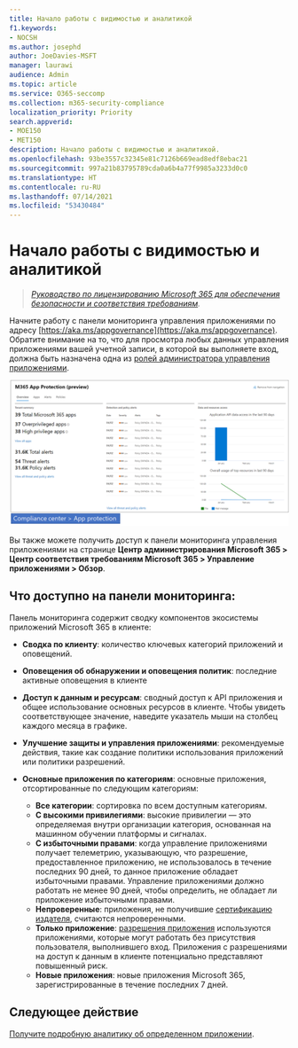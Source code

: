 ```yaml
---
title: Начало работы с видимостью и аналитикой
f1.keywords:
- NOCSH
ms.author: josephd
author: JoeDavies-MSFT
manager: laurawi
audience: Admin
ms.topic: article
ms.service: O365-seccomp
ms.collection: m365-security-compliance
localization_priority: Priority
search.appverid:
- MOE150
- MET150
description: Начало работы с видимостью и аналитикой.
ms.openlocfilehash: 93be3557c32345e81c7126b669ead8edf8ebac21
ms.sourcegitcommit: 997a21b83795789cda0a6b4a77f9985a3233d0c0
ms.translationtype: HT
ms.contentlocale: ru-RU
ms.lasthandoff: 07/14/2021
ms.locfileid: "53430484"
---
```

# <a name="get-started-with-visibility-and-insights"></a>Начало работы с видимостью и аналитикой

>*[Руководство по лицензированию Microsoft 365 для обеспечения безопасности и соответствия требованиям](https://aka.ms/ComplianceSD).*

Начните работу с панели мониторинга управления приложениями по адресу [https://aka.ms/appgovernance](https://aka.ms/appgovernance). Обратите внимание на то, что для просмотра любых данных управления приложениями вашей учетной записи, в которой вы выполняете вход, должна быть назначена одна из [ролей администратора управления приложениями](app-governance-get-started.md#administrator-roles).

![Страница обзора управления приложениями в Центре соответствия требованиям Microsoft 365](..\media\manage-app-protection-governance\mapg-cc-overview.png)

Вы также можете получить доступ к панели мониторинга управления приложениями на странице **Центр администрирования Microsoft 365 > Центр соответствия требованиям Microsoft 365 > Управление приложениями > Обзор**.

## <a name="whats-available-on-the-dashboard"></a>Что доступно на панели мониторинга:

Панель мониторинга содержит сводку компонентов экосистемы приложений Microsoft 365 в клиенте:

- **Сводка по клиенту**: количество ключевых категорий приложений и оповещений.
- **Оповещения об обнаружении и оповещения политик**: последние активные оповещения в клиенте
- **Доступ к данным и ресурсам**: сводный доступ к API приложения и общее использование основных ресурсов в клиенте. Чтобы увидеть соответствующее значение, наведите указатель мыши на столбец каждого месяца в графике.
- **Улучшение защиты и управления приложениями**: рекомендуемые действия, такие как создание политики использования приложений или политики разрешений.
- **Основные приложения по категориям**: основные приложения, отсортированные по следующим категориям:
  
  - **Все категории**: сортировка по всем доступным категориям.
  - **С высокими привилегиями**: высокие привилегии — это определяемая внутри организации категория, основанная на машинном обучении платформы и сигналах.
  - **С избыточными правами**: когда управление приложениями получает телеметрию, указывающую, что разрешение, предоставленное приложению, не использовалось в течение последних 90 дней, то данное приложение обладает избыточными правами. Управление приложениями должно работать не менее 90 дней, чтобы определить, не обладает ли приложение избыточными правами.  
  - **Непроверенные**: приложения, не получившие [сертификацию издателя](https://docs.microsoft.com/azure/active-directory/develop/publisher-verification-overview), считаются непроверенными.
  - **Только приложение**: [разрешения приложения](https://docs.microsoft.com/azure/active-directory/develop/v2-permissions-and-consent#permission-types) используются приложениями, которые могут работать без присутствия пользователя, выполнившего вход. Приложения с разрешениями на доступ к данным в клиенте потенциально представляют повышенный риск.
  - **Новые приложения**: новые приложения Microsoft 365, зарегистрированные в течение последних 7 дней.  

## <a name="next-step"></a>Следующее действие

[Получите подробную аналитику об определенном приложении](app-governance-visibility-insights-view-apps.md).
